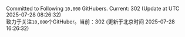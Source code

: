Committed to Following `10,000` GitHubers. Current: <!-- FOLLOWING_COUNT -->302<!-- FOLLOWING_COUNT --> (Update at UTC <!-- LAST_UPDATED -->2025-07-28 08:26:32<!-- LAST_UPDATED -->)<br>
致力于关注`10,000`个GitHuber。当前：<!-- FOLLOWING_COUNT -->302<!-- FOLLOWING_COUNT --> (更新于北京时间 <!-- LAST_UPDATED_CST -->2025-07-28 16:26:32<!-- LAST_UPDATED_CST -->)
